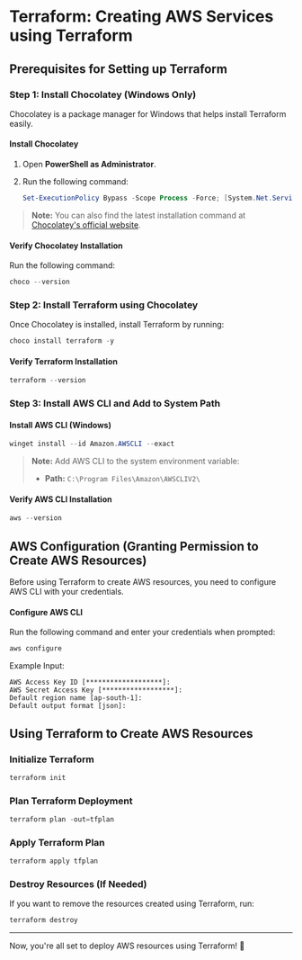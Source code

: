 # Terraform: Creating AWS Services using Terraform

## Prerequisites for Setting up Terraform

### Step 1: Install Chocolatey (Windows Only)

Chocolatey is a package manager for Windows that helps install Terraform easily.

#### Install Chocolatey

1. Open **PowerShell as Administrator**.
2. Run the following command:

   ```powershell
   Set-ExecutionPolicy Bypass -Scope Process -Force; [System.Net.ServicePointManager]::SecurityProtocol = [System.Net.ServicePointManager]::SecurityProtocol -bor 3072; iex ((New-Object System.Net.WebClient).DownloadString('https://community.chocolatey.org/install.ps1'))
   ```

> **Note:** You can also find the latest installation command at [Chocolatey's official website](https://chocolatey.org/install).

#### Verify Chocolatey Installation

Run the following command:

```powershell
choco --version
```

### Step 2: Install Terraform using Chocolatey

Once Chocolatey is installed, install Terraform by running:

```powershell
choco install terraform -y
```

#### Verify Terraform Installation

```powershell
terraform --version
```

### Step 3: Install AWS CLI and Add to System Path

#### Install AWS CLI (Windows)

```powershell
winget install --id Amazon.AWSCLI --exact
```

> **Note:** Add AWS CLI to the system environment variable:
> - **Path:** `C:\Program Files\Amazon\AWSCLIV2\`

#### Verify AWS CLI Installation

```powershell
aws --version
```

## AWS Configuration (Granting Permission to Create AWS Resources)

Before using Terraform to create AWS resources, you need to configure AWS CLI with your credentials.

#### Configure AWS CLI

Run the following command and enter your credentials when prompted:

```powershell
aws configure
```

Example Input:
```
AWS Access Key ID [*******************]:
AWS Secret Access Key [******************]:
Default region name [ap-south-1]:
Default output format [json]:
```

## Using Terraform to Create AWS Resources

### Initialize Terraform

```powershell
terraform init
```

### Plan Terraform Deployment

```powershell
terraform plan -out=tfplan
```

### Apply Terraform Plan

```powershell
terraform apply tfplan
```

### Destroy Resources (If Needed)

If you want to remove the resources created using Terraform, run:

```powershell
terraform destroy
```

---
Now, you're all set to deploy AWS resources using Terraform! 🚀

